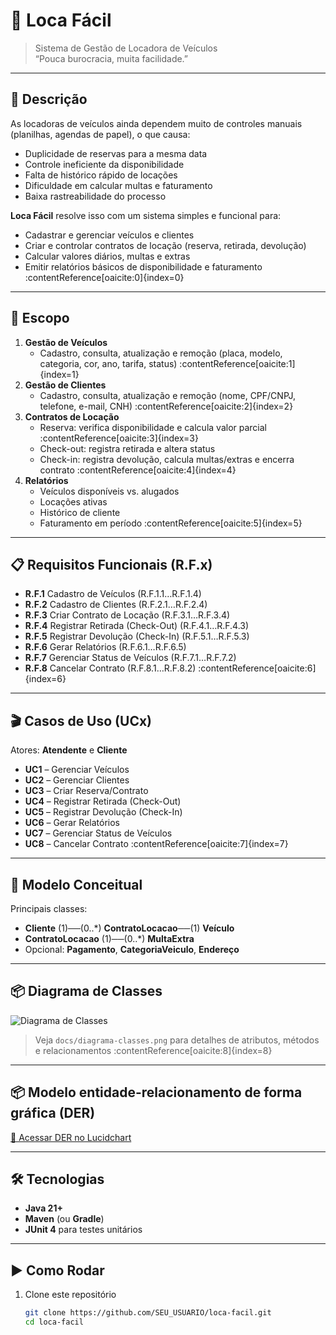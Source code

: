 # 🚗 Loca Fácil

> Sistema de Gestão de Locadora de Veículos  
> “Pouca burocracia, muita facilidade.”

---

## 📖 Descrição

As locadoras de veículos ainda dependem muito de controles manuais (planilhas, agendas de papel), o que causa:

- Duplicidade de reservas para a mesma data  
- Controle ineficiente da disponibilidade  
- Falta de histórico rápido de locações  
- Dificuldade em calcular multas e faturamento  
- Baixa rastreabilidade do processo  

**Loca Fácil** resolve isso com um sistema simples e funcional para:

- Cadastrar e gerenciar veículos e clientes  
- Criar e controlar contratos de locação (reserva, retirada, devolução)  
- Calcular valores diários, multas e extras  
- Emitir relatórios básicos de disponibilidade e faturamento :contentReference[oaicite:0]{index=0}

---

## 🚀 Escopo

1. **Gestão de Veículos**  
   - Cadastro, consulta, atualização e remoção (placa, modelo, categoria, cor, ano, tarifa, status) :contentReference[oaicite:1]{index=1}  
2. **Gestão de Clientes**  
   - Cadastro, consulta, atualização e remoção (nome, CPF/CNPJ, telefone, e-mail, CNH) :contentReference[oaicite:2]{index=2}  
3. **Contratos de Locação**  
   - Reserva: verifica disponibilidade e calcula valor parcial :contentReference[oaicite:3]{index=3}  
   - Check-out: registra retirada e altera status  
   - Check-in: registra devolução, calcula multas/extras e encerra contrato :contentReference[oaicite:4]{index=4}  
4. **Relatórios**  
   - Veículos disponíveis vs. alugados  
   - Locações ativas  
   - Histórico de cliente  
   - Faturamento em período :contentReference[oaicite:5]{index=5}  

---

## 📋 Requisitos Funcionais (R.F.x)

- **R.F.1** Cadastro de Veículos (R.F.1.1…R.F.1.4)  
- **R.F.2** Cadastro de Clientes (R.F.2.1…R.F.2.4)  
- **R.F.3** Criar Contrato de Locação (R.F.3.1…R.F.3.4)  
- **R.F.4** Registrar Retirada (Check-Out) (R.F.4.1…R.F.4.3)  
- **R.F.5** Registrar Devolução (Check-In) (R.F.5.1…R.F.5.3)  
- **R.F.6** Gerar Relatórios (R.F.6.1…R.F.6.5)  
- **R.F.7** Gerenciar Status de Veículos (R.F.7.1…R.F.7.2)  
- **R.F.8** Cancelar Contrato (R.F.8.1…R.F.8.2) :contentReference[oaicite:6]{index=6}

---

## 🎬 Casos de Uso (UCx)

Atores: **Atendente** e **Cliente**  
- **UC1** – Gerenciar Veículos  
- **UC2** – Gerenciar Clientes  
- **UC3** – Criar Reserva/Contrato  
- **UC4** – Registrar Retirada (Check-Out)  
- **UC5** – Registrar Devolução (Check-In)  
- **UC6** – Gerar Relatórios  
- **UC7** – Gerenciar Status de Veículos  
- **UC8** – Cancelar Contrato :contentReference[oaicite:7]{index=7}

---

## 📐 Modelo Conceitual

Principais classes:  
- **Cliente** (1)──(0..*) **ContratoLocacao**──(1) **Veículo**  
- **ContratoLocacao** (1)──(0..*) **MultaExtra**  
- Opcional: **Pagamento**, **CategoriaVeiculo**, **Endereço**

---

## 📦 Diagrama de Classes

![Diagrama de Classes](docs/diagrama-classes.png)

> Veja `docs/diagrama-classes.png` para detalhes de atributos, métodos e relacionamentos :contentReference[oaicite:8]{index=8}

---

## 📦 Modelo entidade-relacionamento de forma gráfica (DER)

[🔗 Acessar DER no Lucidchart](https://lucid.app/lucidchart/6b240376-6d87-4e57-b3a1-d03a7d58316e/edit?viewport_loc=-1806%2C-830%2C4037%2C1978%2C0_0&invitationId=inv_8e834b23-3ac3-4963-9556-def1901aabca)

---

## 🛠️ Tecnologias

- **Java 21+**  
- **Maven** (ou **Gradle**)  
- **JUnit 4** para testes unitários  

---

## ▶️ Como Rodar

1. Clone este repositório  
   ```bash
   git clone https://github.com/SEU_USUARIO/loca-facil.git
   cd loca-facil
